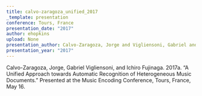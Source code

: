 ```yaml
---
title: calvo-zaragoza_unified_2017
_template: presentation
conference: Tours, France
presentation_date: "2017"
author: ehopkins
upload: None
presentation_author: Calvo-Zaragoza, Jorge and Vigliensoni, Gabriel and Fujinaga, Ichiro
presentation_year: "2017"
---
```

Calvo-Zaragoza, Jorge, Gabriel Vigliensoni, and Ichiro Fujinaga. 2017a. “A Unified Approach towards Automatic Recognition of Heterogeneous Music Documents.” Presented at the Music Encoding Conference, Tours, France, May 16.